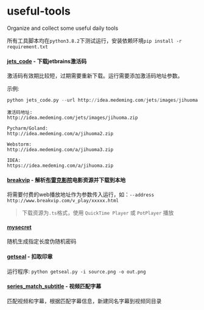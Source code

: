 # useful-tools

Organize and collect some useful daily tools

所有工具脚本均在`python3.8.2`下测试运行，安装依赖环境`pip install -r requirement.txt`

#### [jets_code](https://github.com/stellae216/useful-tools/blob/main/jets_code/jets_code.py) - 下载jetbrains激活码

激活码有效期比较短，过期需要重新下载。运行需要添加激活码地址参数。

示例:

```python
python jets_code.py --url http://idea.medeming.com/jets/images/jihuoma.zip
```

```text
激活码地址:
http://idea.medeming.com/jets/images/jihuoma.zip

Pycharm/Goland:
http://idea.medeming.com/a/jihuoma2.zip

Webstorm:
http://idea.medeming.com/a/jihuoma3.zip

IDEA:
https://idea.medeming.com/a/jihuoma.zip
```

#### [breakvip](https://github.com/stellae216/useful-tools/blob/main/breakvip/breakvip_movies.py)  - 解析[布雷克影院](http://www.breakvip.com/)电影资源并下载到本地

将需要付费的web播放地址作为参数传入运行，如：`--address http://www.breakvip.com/v_play/xxxxx.html`

> 下载资源为`.ts`格式，使用 `QuickTime Player` 或 `PotPlayer` 播放

#### [mysecret](https://github.com/stellae216/useful-tools/blob/main/mysecret/mysecret.py)

随机生成指定长度伪随机密码

#### [getseal](https://github.com/stellae216/useful-tools/blob/main/getseal/getseal.py) - 扣取印章

运行程序: `python getseal.py -i source.png -o out.png`


#### [series_match_subtitle](https://github.com/stellae216/useful-tools/blob/main/series_match_subtitle/match_movie_and_subtitle.py) - 视频匹配字幕

匹配视频和字幕，根据匹配字幕信息，新建同名字幕到视频同目录